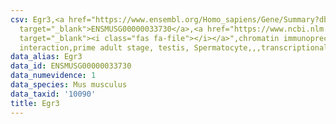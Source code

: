 ```yaml
---
csv: Egr3,<a href="https://www.ensembl.org/Homo_sapiens/Gene/Summary?db=core;g=ENSMUSG00000033730"
  target="_blank">ENSMUSG00000033730</a>,<a href="https://www.ncbi.nlm.nih.gov/pubmed/25450459"
  target="_blank"><i class="fas fa-file"></i></a>",chromatin immunoprecipitation assay,direct
  interaction,prime adult stage, testis, Spermatocyte,,,transcriptional regulation,
data_alias: Egr3
data_id: ENSMUSG00000033730
data_numevidence: 1
data_species: Mus musculus
data_taxid: '10090'
title: Egr3
---
```


